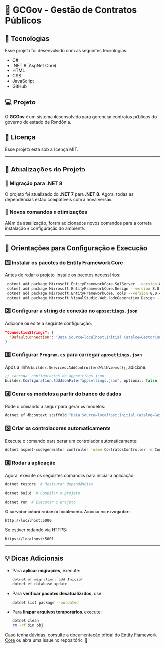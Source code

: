 # 📌 GCGov - Gestão de Contratos Públicos

## 🚀 Tecnologias
Esse projeto foi desenvolvido com as seguintes tecnologias:
- C#
- .NET 8 (AspNet Core)
- HTML
- CSS
- JavaScript
- GitHub

## 💻 Projeto
O **GCGov** é um sistema desenvolvido para gerenciar contratos públicos do governo do estado de Rondônia.

## 📝 Licença
Esse projeto está sob a licença MIT.

---

## 📢 **Atualizações do Projeto**
### 🔹 **Migração para .NET 8**
O projeto foi atualizado do **.NET 7** para **.NET 8**. Agora, todas as dependências estão compatíveis com a nova versão.

### 🔹 **Novos comandos e otimizações**
Além da atualização, foram adicionados novos comandos para a correta instalação e configuração do ambiente.

---

## **🎯 Orientações para Configuração e Execução**

### **1️⃣ Instalar os pacotes do Entity Framework Core**
Antes de rodar o projeto, instale os pacotes necessários:
```sh
 dotnet add package Microsoft.EntityFrameworkCore.SqlServer --version 8.0.4
 dotnet add package Microsoft.EntityFrameworkCore.Design --version 8.0.4
 dotnet add package Microsoft.EntityFrameworkCore.Tools --version 8.0.4
 dotnet add package Microsoft.VisualStudio.Web.CodeGeneration.Design --version 8.0.3
```

### **2️⃣ Configurar a string de conexão no `appsettings.json`**
Adicione ou edite a seguinte configuração:
```json
"ConnectionStrings": {
  "DefaultConnection": "Data Source=localhost;Initial Catalog=GestorContratos;Integrated Security=True;TrustServerCertificate=True;"
}
```

### **3️⃣ Configurar `Program.cs` para carregar `appsettings.json`**
Após a linha `builder.Services.AddControllersWithViews();`, adicione:
```csharp
// Carregar configurações do appsettings.json
builder.Configuration.AddJsonFile("appsettings.json", optional: false, reloadOnChange: true);
```

### **4️⃣ Gerar os modelos a partir do banco de dados**
Rode o comando a seguir para gerar os modelos:
```sh
dotnet ef dbcontext scaffold "Data Source=localhost;Initial Catalog=GestorContratos;Integrated Security=True;TrustServerCertificate=True;" Microsoft.EntityFrameworkCore.SqlServer -o Models -c GCGovContext --force
```

### **5️⃣ Criar os controladores automaticamente**
Execute o comando para gerar um controlador automaticamente:
```sh
dotnet aspnet-codegenerator controller -name ContratosController -m Contrato -dc GCGovContext --relativeFolderPath Controllers --useDefaultLayout --referenceScriptLibraries
```

### **6️⃣ Rodar a aplicação**
Agora, execute os seguintes comandos para iniciar a aplicação:
```sh
dotnet restore  # Restaurar dependências
```
```sh
dotnet build  # Compilar o projeto
```
```sh
dotnet run  # Executar o projeto
```

O servidor estará rodando localmente. Acesse no navegador:
```
http://localhost:5000
```
Se estiver rodando via HTTPS:
```
https://localhost:5001
```

---

## **💡 Dicas Adicionais**
- Para **aplicar migrações**, execute:
  ```sh
  dotnet ef migrations add Inicial
  dotnet ef database update
  ```
- Para **verificar pacotes desatualizados**, use:
  ```sh
  dotnet list package --outdated
  ```
- Para **limpar arquivos temporários**, execute:
  ```sh
  dotnet clean
  rm -rf bin obj
  ```

Caso tenha dúvidas, consulte a documentação oficial do [Entity Framework Core](https://learn.microsoft.com/pt-br/ef/core/) ou abra uma issue no repositório. 🚀
